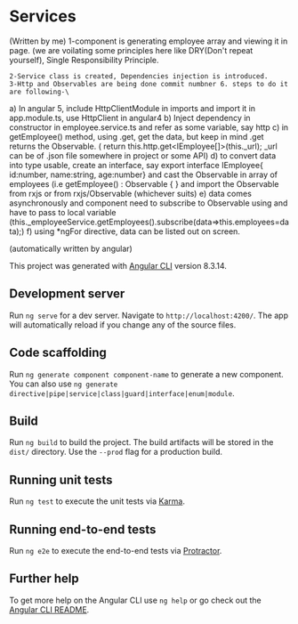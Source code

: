 # Services

(Written by me)
	1-component is generating employee array and viewing it in page. (we are voilating  some principles here like DRY(Don't repeat yourself), Single Responsibility Principle. 

	2-Service class is created, Dependencies injection is introduced.
	3-Http and Observables are being done commit numbner 6. steps to do it are following-\
a) In angular 5, include HttpClientModule in imports and import it in app.module.ts, use HttpClient in angular4
b) Inject dependency in constructor in employee.service.ts and refer as some variable, say http
c) in getEmployee() method, using .get, get the data, but keep in mind .get returns the Observable.
(    return this.http.get<IEmployee[]>(this._url); _url can be of .json file somewhere in project or some API)
d) to convert data into type usable, create an interface, say export interface IEmployee{ id:number, name:string, age:number} and cast the Observable in array of employees (i.e getEmployee() : Observable<IEmployee> { } and import the Observable from rxjs or from rxjs/Observable (whichever suits)
e) data comes asynchronously and component need to subscribe to Observable using and have to pass to local variable (this._employeeService.getEmployees().subscribe(data=>this.employees=data);)
f) using *ngFor directive, data can be listed out on screen.



(automatically written by angular)



This project was generated with [Angular CLI](https://github.com/angular/angular-cli) version 8.3.14.

## Development server

Run `ng serve` for a dev server. Navigate to `http://localhost:4200/`. The app will automatically reload if you change any of the source files.

## Code scaffolding

Run `ng generate component component-name` to generate a new component. You can also use `ng generate directive|pipe|service|class|guard|interface|enum|module`.

## Build

Run `ng build` to build the project. The build artifacts will be stored in the `dist/` directory. Use the `--prod` flag for a production build.

## Running unit tests

Run `ng test` to execute the unit tests via [Karma](https://karma-runner.github.io).

## Running end-to-end tests

Run `ng e2e` to execute the end-to-end tests via [Protractor](http://www.protractortest.org/).

## Further help

To get more help on the Angular CLI use `ng help` or go check out the [Angular CLI README](https://github.com/angular/angular-cli/blob/master/README.md).
